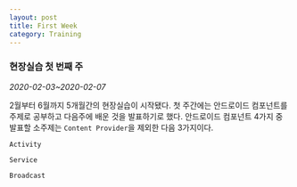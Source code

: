 ```yaml
---
layout: post
title: First Week
category: Training
---
```

### 현장실습 첫 번째 주
*2020-02-03~2020-02-07*

2월부터 6월까지 5개월간의 현장실습이 시작됐다.
첫 주간에는 안드로이드 컴포넌트를 주제로 공부하고 다음주에 배운 것을 발표하기로 했다.
안드로이드 컴포넌트 4가지 중 발표할 소주제는 `Content Provider`을 제외한 다음 3가지이다.

`Activity`

`Service`

`Broadcast`
